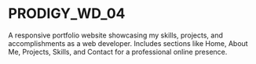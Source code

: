 # PRODIGY_WD_04
A responsive portfolio website showcasing my skills, projects, and accomplishments as a web developer. Includes sections like Home, About Me, Projects, Skills, and Contact for a professional online presence.
